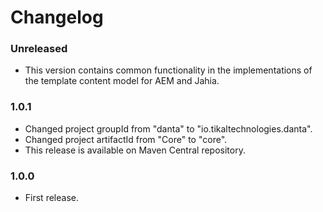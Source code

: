 # Changelog

### Unreleased
- This version contains common functionality in the implementations of the template content model for AEM and Jahia.

### 1.0.1
- Changed project groupId from "danta" to "io.tikaltechnologies.danta".
- Changed project artifactId from "Core" to "core".
- This release is available on Maven Central repository.

### 1.0.0
- First release.
